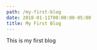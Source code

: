 ```yaml
---
path: /my-first-blog
date: 2018-01-11T00:00:00-05:00
title: My First Blog
---
```


This is my first blog
